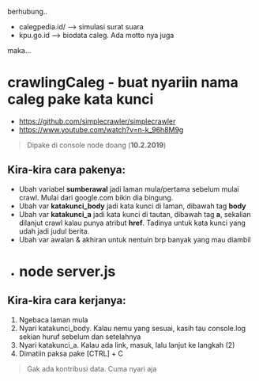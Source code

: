 berhubung..
- calegpedia.id/ --> simulasi surat suara
- kpu.go.id --> biodata caleg. Ada motto nya juga

maka...
# crawlingCaleg - buat nyariin nama caleg pake kata kunci
- https://github.com/simplecrawler/simplecrawler
- https://www.youtube.com/watch?v=n-k_96h8M9g
> Dipake di console node doang (**10.2.2019**)

## Kira-kira cara pakenya:
- Ubah variabel **sumberawal** jadi laman mula/pertama sebelum mulai crawl. Mulai dari google.com bikin dia bingung. 
- Ubah var **katakunci_body** jadi kata kunci di laman, dibawah tag **body**
- Ubah var **katakunci_a** jadi kata kunci di tautan, dibawah tag **a**, sekalian dilanjut crawl kalau punya atribut **href**. Tadinya untuk kata kunci yang udah jadi judul berita.
- Ubah var awalan & akhiran untuk nentuin brp banyak yang mau diambil
- # node server.js

## Kira-kira cara kerjanya:
1. Ngebaca laman mula
2. Nyari katakunci_body. Kalau nemu yang sesuai, kasih tau console.log sekian huruf sebelum dan setelahnya
3. Nyari katakunci_a. Kalau ada link, masuk, lalu lanjut ke langkah (2)
4. Dimatiin paksa pake [CTRL] + C

> Gak ada kontribusi data. Cuma nyari aja
